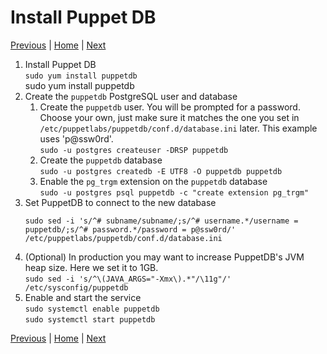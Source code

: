 # Install Puppet DB

[Previous](install-postgresql.md) \| [Home](index.md) \| [Next](install-puppet-agent.md)

1. Install Puppet DB  
   `sudo yum install puppetdb`  
       sudo yum install puppetdb
   [](images/install-puppet-db-1.png)
1. Create the `puppetdb` PostgreSQL user and database
   1. Create the `puppetdb` user. You will be prompted for a password. Choose your own, just make sure it matches the one you set in `/etc/puppetlabs/puppetdb/conf.d/database.ini` later. This example uses 'p@ssw0rd'.  
      `sudo -u postgres createuser -DRSP puppetdb`  
   1. Create the `puppetdb` database  
      `sudo -u postgres createdb -E UTF8 -O puppetdb puppetdb`  
   1. Enable the `pg_trgm` extension on the `puppetdb` database  
      `sudo -u postgres psql puppetdb -c "create extension pg_trgm"`
1. Set PuppetDB to connect to the new database  
   ```
   sudo sed -i 's/^# subname/subname/;s/^# username.*/username = puppetdb/;s/^# password.*/password = p@ssw0rd/' /etc/puppetlabs/puppetdb/conf.d/database.ini
   ```
1. (Optional) In production you may want to increase PuppetDB's JVM heap size. Here we set it to 1GB.  
   `sudo sed -i 's/^\(JAVA_ARGS="-Xmx\).*"/\11g"/' /etc/sysconfig/puppetdb`
1. Enable and start the service  
   `sudo systemctl enable puppetdb`  
   `sudo systemctl start puppetdb`

[Previous](install-postgresql.md) \| [Home](index.md) \| [Next](install-puppet-agent.md)
